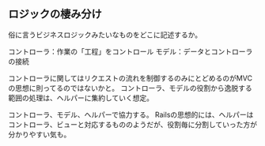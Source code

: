 
## ロジックの棲み分け

俗に言うビジネスロジックみたいなものをどこに記述するか。

コントローラ：作業の「工程」をコントロール
モデル：データとコントローラの接続

コントローラに関してはリクエストの流れを制御するのみにとどめるのがMVCの思想に則ってるのではないかと。
コントローラ、モデルの役割から逸脱する範囲の処理は、ヘルパーに集約していく想定。

コントローラ、モデル、ヘルパーで協力する。
Railsの思想的には、ヘルパーはコントローラ、ビューと対応するもののようだが、役割毎に分割していった方が分かりやすい気も。
